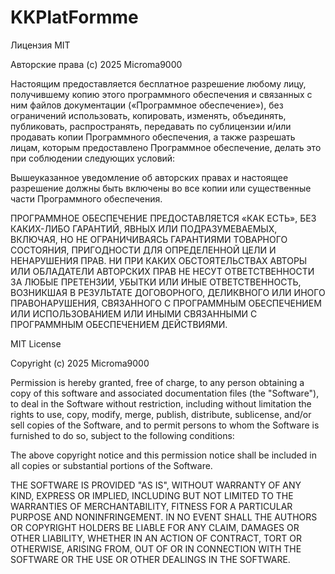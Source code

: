 # KKPlatFormme
Лицензия MIT

Авторские права (c) 2025 Microma9000

 Настоящим предоставляется бесплатное разрешение любому лицу, получившему копию
этого программного обеспечения и связанных с ним файлов документации («Программное обеспечение»),
без ограничений использовать, копировать, изменять, объединять, публиковать, распространять,
передавать по сублицензии и/или продавать копии Программного обеспечения, а также
разрешать лицам, которым предоставлено Программное обеспечение, делать это при соблюдении
следующих условий:

Вышеуказанное уведомление об авторских правах и настоящее разрешение должны быть включены во все
копии или существенные части Программного обеспечения.

ПРОГРАММНОЕ ОБЕСПЕЧЕНИЕ ПРЕДОСТАВЛЯЕТСЯ «КАК ЕСТЬ», БЕЗ КАКИХ-ЛИБО ГАРАНТИЙ, ЯВНЫХ ИЛИ
ПОДРАЗУМЕВАЕМЫХ, ВКЛЮЧАЯ, НО НЕ ОГРАНИЧИВАЯСЬ ГАРАНТИЯМИ ТОВАРНОГО СОСТОЯНИЯ,
ПРИГОДНОСТИ ДЛЯ ОПРЕДЕЛЕННОЙ ЦЕЛИ И НЕНАРУШЕНИЯ ПРАВ. НИ ПРИ КАКИХ ОБСТОЯТЕЛЬСТВАХ АВТОРЫ ИЛИ
ОБЛАДАТЕЛИ АВТОРСКИХ ПРАВ НЕ НЕСУТ ОТВЕТСТВЕННОСТИ ЗА ЛЮБЫЕ ПРЕТЕНЗИИ, УБЫТКИ ИЛИ ИНЫЕ
ОТВЕТСТВЕННОСТЬ, ВОЗНИКШАЯ В РЕЗУЛЬТАТЕ ДОГОВОРНОГО, ДЕЛИКВНОГО ИЛИ ИНОГО ПРАВОНАРУШЕНИЯ, СВЯЗАННОГО С
ПРОГРАММНЫМ ОБЕСПЕЧЕНИЕМ ИЛИ ИСПОЛЬЗОВАНИЕМ ИЛИ ИНЫМИ СВЯЗАННЫМИ С ПРОГРАММНЫМ ОБЕСПЕЧЕНИЕМ
ДЕЙСТВИЯМИ.

MIT License

Copyright (c) 2025 Microma9000

Permission is hereby granted, free of charge, to any person obtaining a copy
of this software and associated documentation files (the "Software"), to deal
in the Software without restriction, including without limitation the rights
to use, copy, modify, merge, publish, distribute, sublicense, and/or sell
copies of the Software, and to permit persons to whom the Software is
furnished to do so, subject to the following conditions:

The above copyright notice and this permission notice shall be included in all
copies or substantial portions of the Software.

THE SOFTWARE IS PROVIDED "AS IS", WITHOUT WARRANTY OF ANY KIND, EXPRESS OR
IMPLIED, INCLUDING BUT NOT LIMITED TO THE WARRANTIES OF MERCHANTABILITY,
FITNESS FOR A PARTICULAR PURPOSE AND NONINFRINGEMENT. IN NO EVENT SHALL THE
AUTHORS OR COPYRIGHT HOLDERS BE LIABLE FOR ANY CLAIM, DAMAGES OR OTHER
LIABILITY, WHETHER IN AN ACTION OF CONTRACT, TORT OR OTHERWISE, ARISING FROM,
OUT OF OR IN CONNECTION WITH THE SOFTWARE OR THE USE OR OTHER DEALINGS IN THE
SOFTWARE.